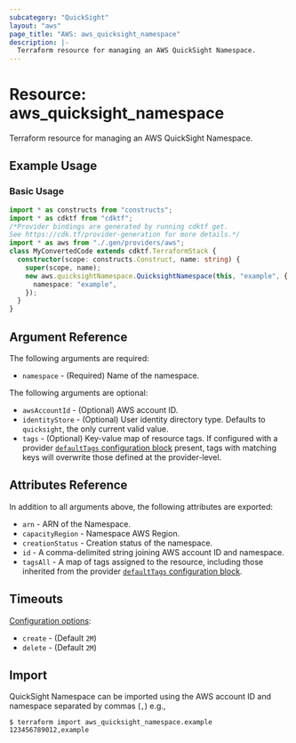```yaml
---
subcategory: "QuickSight"
layout: "aws"
page_title: "AWS: aws_quicksight_namespace"
description: |-
  Terraform resource for managing an AWS QuickSight Namespace.
---
```


# Resource: aws_quicksight_namespace

Terraform resource for managing an AWS QuickSight Namespace.

## Example Usage

### Basic Usage

```typescript
import * as constructs from "constructs";
import * as cdktf from "cdktf";
/*Provider bindings are generated by running cdktf get.
See https://cdk.tf/provider-generation for more details.*/
import * as aws from "./.gen/providers/aws";
class MyConvertedCode extends cdktf.TerraformStack {
  constructor(scope: constructs.Construct, name: string) {
    super(scope, name);
    new aws.quicksightNamespace.QuicksightNamespace(this, "example", {
      namespace: "example",
    });
  }
}

```

## Argument Reference

The following arguments are required:

* `namespace` - (Required) Name of the namespace.

The following arguments are optional:

* `awsAccountId` - (Optional) AWS account ID.
* `identityStore` - (Optional) User identity directory type. Defaults to `quicksight`, the only current valid value.
* `tags` - (Optional) Key-value map of resource tags. If configured with a provider [`defaultTags` configuration block](https://registry.terraform.io/providers/hashicorp/aws/latest/docs#default_tags-configuration-block) present, tags with matching keys will overwrite those defined at the provider-level.

## Attributes Reference

In addition to all arguments above, the following attributes are exported:

* `arn` - ARN of the Namespace.
* `capacityRegion` - Namespace AWS Region.
* `creationStatus` - Creation status of the namespace.
* `id` - A comma-delimited string joining AWS account ID and namespace.
* `tagsAll` - A map of tags assigned to the resource, including those inherited from the provider [`defaultTags` configuration block](https://registry.terraform.io/providers/hashicorp/aws/latest/docs#default_tags-configuration-block).

## Timeouts

[Configuration options](https://developer.hashicorp.com/terraform/language/resources/syntax#operation-timeouts):

* `create` - (Default `2M`)
* `delete` - (Default `2M`)

## Import

QuickSight Namespace can be imported using the AWS account ID and namespace separated by commas (`,`) e.g.,

```
$ terraform import aws_quicksight_namespace.example 123456789012,example
```

<!-- cache-key: cdktf-0.17.0-pre.15 input-8bc73497443cf297ec38a0101fdecad4bfea7f01c8582bcd9fb1b887575a728e -->